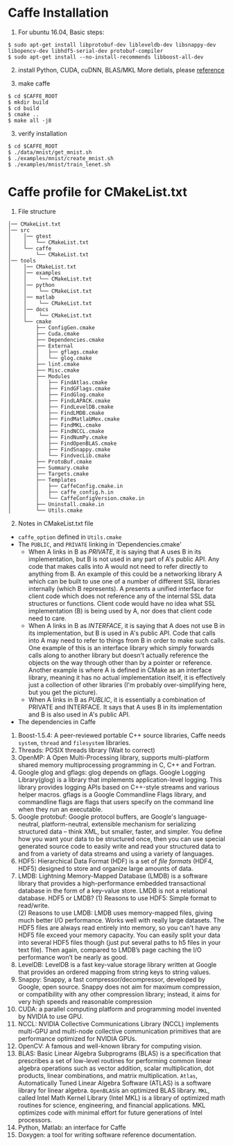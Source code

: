 # Caffe Installation
1. For ubuntu 16.04, Basic steps:
```
$ sudo apt-get install libprotobuf-dev libleveldb-dev libsnappy-dev libopencv-dev libhdf5-serial-dev protobuf-compiler
$ sudo apt-get install --no-install-recommends libboost-all-dev
``` 
2. install Python, CUDA, cuDNN, BLAS/MKL
More detials, please [reference](http://caffe.berkeleyvision.org/install_apt.html)

3. make caffe
```
$ cd $CAFFE_ROOT
$ mkdir build
$ cd build
$ cmake ..
$ make all -j8
```

3. verify installation

```
$ cd $CAFFE_ROOT
$ ./data/mnist/get_mnist.sh
$ ./examples/mnist/create_mnist.sh
$ ./examples/mnist/train_lenet.sh
```
# Caffe profile for CMakeList.txt
1. File structure
```
│── CMakeList.txt
│── src
│    │── gtest
│    │   └── CMakeList.txt
│    └── caffe
│        └── CMakeList.txt
│── tools
│    │── CMakeList.txt
│    │── examples
│    │    └── CMakeList.txt
│    │── python
│    │    └── CMakeList.txt
│    │── matlab
│    │    └── CMakeList.txt
│    │── docs
│    │    └── CMakeList.txt
│    └── cmake
│        ├── ConfigGen.cmake
│        ├── Cuda.cmake
│        ├── Dependencies.cmake
│        ├── External
│        │   ├── gflags.cmake
│        │   └── glog.cmake
│        ├── lint.cmake
│        ├── Misc.cmake
│        ├── Modules
│        │   ├── FindAtlas.cmake
│        │   ├── FindGFlags.cmake
│        │   ├── FindGlog.cmake
│        │   ├── FindLAPACK.cmake
│        │   ├── FindLevelDB.cmake
│        │   ├── FindLMDB.cmake
│        │   ├── FindMatlabMex.cmake
│        │   ├── FindMKL.cmake
│        │   ├── FindNCCL.cmake
│        │   ├── FindNumPy.cmake
│        │   ├── FindOpenBLAS.cmake
│        │   ├── FindSnappy.cmake
│        │   └── FindvecLib.cmake
│        ├── ProtoBuf.cmake
│        ├── Summary.cmake
│        ├── Targets.cmake
│        ├── Templates
│        │   ├── CaffeConfig.cmake.in
│        │   ├── caffe_config.h.in
│        │   └── CaffeConfigVersion.cmake.in
│        ├── Uninstall.cmake.in
│        └── Utils.cmake
```
2. Notes in CMakeList.txt file
- `caffe_option` defined in `Utils.cmake`
- The `PUBLIC`, and `PRIVATE` linking in 'Dependencies.cmake'
   - When A links in B as *PRIVATE*, it is saying that A uses B in its
   implementation, but B is not used in any part of A's public API. Any code
   that makes calls into A would not need to refer directly to anything from
   B. An example of this could be a networking library A which can be built to
   use one of a number of different SSL libraries internally (which B
   represents). A presents a unified interface for client code which does not
   reference any of the internal SSL data structures or functions. Client code
   would have no idea what SSL implementation (B) is being used by A, nor does
   that client code need to care.
   - When A links in B as *INTERFACE*, it is saying that A does not use B
   in its implementation, but B is used in A's public API. Code that calls
   into A may need to refer to things from B in order to make such calls. One
   example of this is an interface library which simply forwards calls along
   to another library but doesn't actually reference the objects on the way
   through other than by a pointer or reference. Another example is where A is
   defined in CMake as an interface library, meaning it has no actual
   implementation itself, it is effectively just a collection of other
   libraries (I'm probably over-simplifying here, but you get the picture).
   - When A links in B as *PUBLIC*, it is essentially a combination of
   PRIVATE and INTERFACE. It says that A uses B in its implementation and B is
   also used in A's public API.
- The dependencies in Caffe
1. Boost-1.5.4: A peer-reviewed portable C++ source libraries, Caffe needs 
  `system`, `thread` and `filesystem` libraries.
2. Threads: POSIX threads library (Wait to correct)
3. OpenMP: A Open Multi-Processing library, supports multi-platform shared 
  memory multiprocessing programming in C, C++ and Fortran.
4. Google glog and gflags: glog depends on gflags. Google Logging Library(glog)
   is a library that implements application-level logging. This library 
   provides logging APIs based on C++-style streams and various helper macros.
   gflags is a Google Commandline Flags library, and commandline flags are flags 
   that users specify on the command line when they run an executable.
5. Google protobuf: Google protocol buffers, are Google's language-neutral, 
   platform-neutral, extensible mechanism for serializing structured 
   data – think XML, but smaller, faster, and simpler. You define how you 
   want your data to be structured once, then you can use special generated 
   source code to easily write and read your structured data to and from 
   a variety of data streams and using a variety of languages.
6. HDF5: Hierarchical Data Format (HDF) is a set of *file formats* 
   (HDF4, HDF5) designed to store and organize large amounts of data. 
7. LMDB: Lightning Memory-Mapped Database (LMDB) is a software library 
   that provides a high-performance embedded transactional database in 
   the form of a key-value store. LMDB is not a relational database.
HDF5 or LMDB? 
(1) Reasons to use HDF5: Simple format to read/write.  
(2) Reasons to use LMDB: LMDB uses memory-mapped files, giving much 
better I/O performance. Works well with really large datasets. The HDF5 
files are always read entirely into memory, so you can’t have any HDF5 file 
exceed your memory capacity. You can easily split your data into several 
HDF5 files though (just put several paths to h5 files in your text file). 
Then again, compared to LMDB’s page caching the I/O performance won’t be nearly as good.
8. LevelDB: LevelDB is a fast key-value storage library written at 
Google that provides an ordered mapping from string keys to string values.
9. Snappy: Snappy, a fast compressor/decompressor, developed by Google, open source.
Snappy does not aim for maximum compression, or compatibility with any 
other compression library; instead, it aims for very high speeds and reasonable compression
10. CUDA: a parallel computing platform and programming model invented by NVIDIA to use GPU.
11. NCCL: NVIDIA Collective Communications Library (NCCL) implements 
multi-GPU and multi-node collective communication primitives that are 
performance optimized for NVIDIA GPUs. 
12. OpenCV: A famous and well-known library for computing vision.
13. BLAS: Basic Linear Algebra Subprograms (BLAS) is a specification that 
prescribes a set of low-level routines for performing common linear algebra 
operations such as vector addition, scalar multiplication, dot products, 
linear combinations, and matrix multiplication. `Atlas`, Automatically 
Tuned Linear Algebra Software (ATLAS) is a software library for linear algebra.
`OpenBLAS`is an optimized BLAS library. `MKL`, called Intel Math Kernel 
Library (Intel MKL) is a library of optimized math routines for science,
engineering, and financial applications. MKL optimizes code with minimal 
effort for future generations of Intel processors.
14. Python, Matlab: an interface for Caffe
15. Doxygen: a tool for writing software reference documentation.
